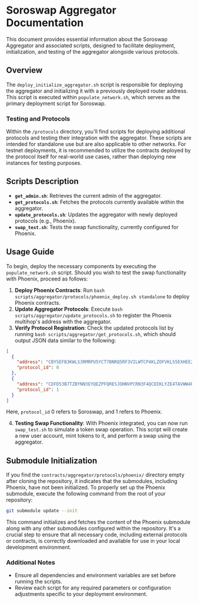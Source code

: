 # Soroswap Aggregator Documentation

This document provides essential information about the Soroswap Aggregator and associated scripts, designed to facilitate deployment, initialization, and testing of the aggregator alongside various protocols.

## Overview

The `deploy_initialize_aggregator.sh` script is responsible for deploying the aggregator and initializing it with a previously deployed router address. This script is executed within `populate_network.sh`, which serves as the primary deployment script for Soroswap.

### Testing and Protocols

Within the `/protocols` directory, you'll find scripts for deploying additional protocols and testing their integration with the aggregator. These scripts are intended for standalone use but are also applicable to other networks. For testnet deployments, it is recommended to utilize the contracts deployed by the protocol itself for real-world use cases, rather than deploying new instances for testing purposes.

## Scripts Description

- **`get_admin.sh`**: Retrieves the current admin of the aggregator.
- **`get_protocols.sh`**: Fetches the protocols currently available within the aggregator.
- **`update_protocols.sh`**: Updates the aggregator with newly deployed protocols (e.g., Phoenix).
- **`swap_test.sh`**: Tests the swap functionality, currently configured for Phoenix.

## Usage Guide

To begin, deploy the necessary components by executing the `populate_network.sh` script. Should you wish to test the swap functionality with Phoenix, proceed as follows:

1. **Deploy Phoenix Contracts**: Run `bash scripts/aggregator/protocols/phoenix_deploy.sh standalone` to deploy Phoenix contracts.
2. **Update Aggregator Protocols**: Execute `bash scripts/aggregator/update_protocols.sh` to register the Phoenix multihop's address with the aggregator.
3. **Verify Protocol Registration**: Check the updated protocols list by running `bash scripts/aggregator/get_protocols.sh`, which should output JSON data similar to the following:

```json
[
  {
    "address": "CBYSEFB3KWLS3RMRPU5YCT7BNRQ5RF3VILWTCP4KLZOFVKLS5EXHEE22",
    "protocol_id": 0
  },
  {
    "address": "CDFD53B7TZBYNN3EYQEZPFQRESJOHNVPCRN3F4QCDIKLYZE4TAVWW4P7",
    "protocol_id": 1
  }
]
```

Here, `protocol_id` 0 refers to Soroswap, and 1 refers to Phoenix.

4. **Testing Swap Functionality**: With Phoenix integrated, you can now run `swap_test.sh` to simulate a token swap operation. This script will create a new user account, mint tokens to it, and perform a swap using the aggregator.

## Submodule Initialization
If you find the `contracts/aggregator/protocols/phoenix/` directory empty after cloning the repository, it indicates that the submodules, including Phoenix, have not been initialized. To properly set up the Phoenix submodule, execute the following command from the root of your repository:

```bash
git submodule update --init
```

This command initializes and fetches the content of the Phoenix submodule along with any other submodules configured within the repository. It's a crucial step to ensure that all necessary code, including external protocols or contracts, is correctly downloaded and available for use in your local development environment.


### Additional Notes

- Ensure all dependencies and environment variables are set before running the scripts.
- Review each script for any required parameters or configuration adjustments specific to your deployment environment.
